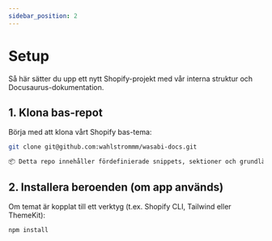 ```yaml
---
sidebar_position: 2
---
```


# Setup

Så här sätter du upp ett nytt Shopify-projekt med vår interna struktur och Docusaurus-dokumentation.

## 1. Klona bas-repot

Börja med att klona vårt Shopify bas-tema:

```bash
git clone git@github.com:wahlstrommm/wasabi-docs.git

📦 Detta repo innehåller fördefinierade snippets, sektioner och grundläggande konfiguration.
```

## 2. Installera beroenden (om app används)

Om temat är kopplat till ett verktyg (t.ex. Shopify CLI, Tailwind eller ThemeKit):
```bash
npm install
```